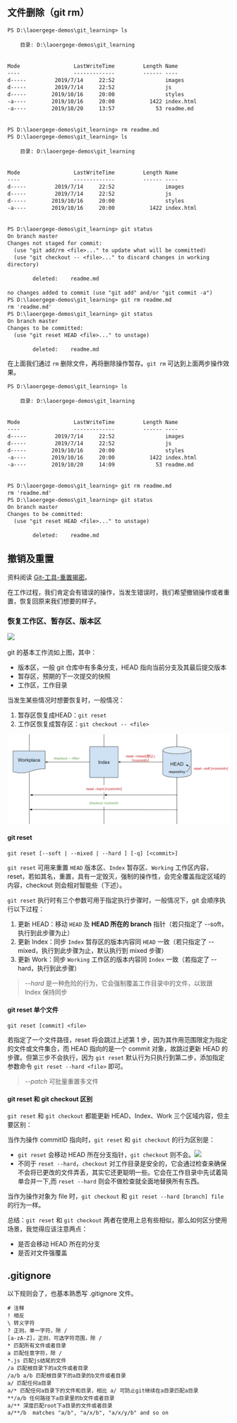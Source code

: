 ## 文件删除（git rm）
```
PS D:\laoergege-demos\git_learning> ls                                                             

    目录: D:\laoergege-demos\git_learning


Mode                 LastWriteTime         Length Name
----                 -------------         ------ ----
d-----         2019/7/14     22:52                images
d-----         2019/7/14     22:52                js
d-----        2019/10/16     20:00                styles
-a----        2019/10/16     20:00           1422 index.html
-a----        2019/10/20     13:57             53 readme.md


PS D:\laoergege-demos\git_learning> rm readme.md                                                   PS D:\laoergege-demos\git_learning> ls                                                             

    目录: D:\laoergege-demos\git_learning


Mode                 LastWriteTime         Length Name
----                 -------------         ------ ----
d-----         2019/7/14     22:52                images
d-----         2019/7/14     22:52                js
d-----        2019/10/16     20:00                styles
-a----        2019/10/16     20:00           1422 index.html


PS D:\laoergege-demos\git_learning> git status                                                     On branch master
Changes not staged for commit:
  (use "git add/rm <file>..." to update what will be committed)
  (use "git checkout -- <file>..." to discard changes in working directory)

        deleted:    readme.md

no changes added to commit (use "git add" and/or "git commit -a")
PS D:\laoergege-demos\git_learning> git rm readme.md                                               rm 'readme.md'
PS D:\laoergege-demos\git_learning> git status                                                     On branch master
Changes to be committed:
  (use "git reset HEAD <file>..." to unstage)

        deleted:    readme.md
```

在上面我们通过 `rm` 删除文件，再将删除操作暂存。`git rm` 可达到上面两步操作效果。

```
PS D:\laoergege-demos\git_learning> ls                                                             

    目录: D:\laoergege-demos\git_learning


Mode                 LastWriteTime         Length Name
----                 -------------         ------ ----
d-----         2019/7/14     22:52                images
d-----         2019/7/14     22:52                js
d-----        2019/10/16     20:00                styles
-a----        2019/10/16     20:00           1422 index.html
-a----        2019/10/20     14:09             53 readme.md


PS D:\laoergege-demos\git_learning> git rm readme.md                                               rm 'readme.md'
PS D:\laoergege-demos\git_learning> git status                                                     On branch master
Changes to be committed:
  (use "git reset HEAD <file>..." to unstage)

        deleted:    readme.md
```

## 撤销及重置
资料阅读 [Git-工具-重置揭密](https://git-scm.com/book/zh/v2/Git-%E5%B7%A5%E5%85%B7-%E9%87%8D%E7%BD%AE%E6%8F%AD%E5%AF%86)。

在工作过程，我们肯定会有错误的操作，当发生错误时，我们希望撤销操作或者重置，恢复回原来我们想要的样子。

### 恢复工作区、暂存区、版本区
![](https://git-scm.com/book/en/v2/images/reset-workflow.png)

git 的基本工作流如上图，其中：
- 版本区，一般 git 仓库中有多条分支，HEAD 指向当前分支及其最后提交版本
- 暂存区，预期的下一次提交的快照
- 工作区，工作目录

当发生某些情况时想要恢复时，一般情况：
1. 暂存区恢复成HEAD：`git reset`
2. 工作区恢复成暂存区：`git checkout -- <file> `

![](https://raw.githubusercontent.com/laoergege/laoergege-blog/master/images/微信截图_20191020124515.png)

#### git reset
```
git reset [--soft | --mixed | --hard ] [-q] [<commit>]
```

`git reset` 可用来重置 `HEAD` 版本区、`Index` 暂存区、`Working` 工作区内容，reset，若如其名，重置，具有一定毁灭，强制的操作性，会完全覆盖指定区域的内容，checkout 则会相对智能些（下述）。

`git reset` 执行时有三个参数可用于指定执行步骤时，一般情况下，git 会顺序执行以下过程：
1. 更新 HEAD：移动 `HEAD` 及 **HEAD 所在的 branch** 指针（若只指定了 --soft，执行到此步骤为止）
2. 更新 Index：同步 `Index` 暂存区的版本内容同 `HEAD` 一致（若只指定了 --mixed，执行到此步骤为止，默认执行到 mixed 步骤）
3. 更新 Work：同步 `Working` 工作区的版本内容同 `Index` 一致（若指定了 --hard，执行到此步骤）

> *--hard* 是一种危险的行为，它会强制覆盖工作目录中的文件，以致跟 Index 保持同步

#### git reset 单个文件
```
git reset [commit] <file>
```

若指定了一个文件路径，reset 将会跳过上述第 1 步，因为其作用范围限定为指定的文件或文件集合，而 HEAD 指向的是一个 commit 对象，故跳过更新 HEAD 的步骤。但第三步不会执行，因为 `git reset` 默认行为只执行到第二步，添加指定参数命令 `git reset --hard <file>` 即可。

> *--patch* 可批量重置多文件

#### git reset 和 git checkout 区别
`git reset` 和 `git checkout` 都能更新 HEAD、Index、Work 三个区域内容，但主要区别：

当作为操作 commitID 指向时，`git reset` 和 `git checkout` 的行为区别是：
- `git reset` 会移动 HEAD 所在分支指针，`git checkout` 则不会。![](https://git-scm.com/book/en/v2/images/reset-checkout.png)
- 不同于 `reset --hard`，`checkout` 对工作目录是安全的，它会通过检查来确保不会将已更改的文件弄丢，其实它还更聪明一些。它会在工作目录中先试着简单合并一下,而 `reset --hard` 则会不做检查就全面地替换所有东西。

当作为操作对象为 file 时，`git checkout` 和 `git reset --hard [branch] file` 的行为一样。

总结：`git reset` 和 `git checkout` 两者在使用上总有些相似，那么如何区分使用场景，我觉得应该注意两点：
- 是否会移动 HEAD 所在的分支
- 是否对文件强覆盖

## .gitignore
以下规则会了，也基本熟悉写 .gitignore 文件。
```
# 注释
! 相反
\ 转义字符
? 正则，单一字符，除 /
[a-zA-Z]，正则，可选字符范围，除 /
* 匹配所有文件或者目录
a 匹配任意字符，除 /
*.js 匹配js结尾的文件
/a 匹配根目录下的a文件或者目录
/a/b a/b 匹配根目录下的a目录的b文件或者目录
a/ 匹配任何a目录
a/* 匹配任何a目录下的文件和目录，相比 a/ 可防止git继续在a目录匹配a目录
**/a/b 任何路径下a目录里的b文件或者目录
a/** 深度匹配root下a目录的文件或者目录
a/**/b  matches "a/b", "a/x/b", "a/x/y/b" and so on
```